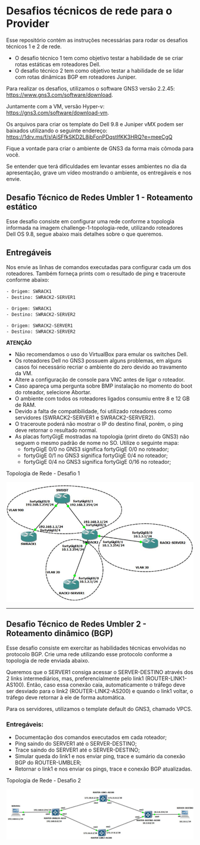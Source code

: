 # Desafios técnicos de rede para o Provider

Esse repositório contém as instruções necessárias para rodar os desafios técnicos 1 e 2 de rede.

- O desafio técnico 1 tem como objetivo testar a habilidade de se criar rotas estáticas em roteadores Dell.
- O desafio técnico 2 tem como objetivo testar a habilidade de se lidar com rotas dinâmicas BGP em roteadores Juniper.

Para realizar os desafios, utilizamos o software GNS3 versão 2.2.45: https://www.gns3.com/software/download.

Juntamente com a VM, versão Hyper-v: https://gns3.com/software/download-vm.

Os arquivos para criar os template do Dell 9.8 e Juniper vMX podem ser baixados utilizando o seguinte endereço: https://1drv.ms/f/s!AiSFfkSKD2L8jbFonPDqstIfKK3HRQ?e=meeCgQ

Fique a vontade para criar o ambiente de GNS3 da forma mais cômoda para você.

Se entender que terá dificuldades em levantar esses ambientes no dia da apresentação, grave um vídeo mostrando o ambiente, os entregáveis e nos envie.

## Desafio Técnico de Redes Umbler 1 - Roteamento estático

Esse desafio consiste em configurar uma rede conforme a topologia informada na imagem challenge-1-topologia-rede, utilizando roteadores Dell OS 9.8, segue abaixo mais detalhes sobre o que queremos.

## Entregáveis

Nos envie as linhas de comandos executadas para configurar cada um dos roteadores. Também forneça prints com o resultado de ping e traceroute conforme abaixo:

```
- Origem: SWRACK1 
- Destino: SWRACK2-SERVER1
```
```
- Origem: SWRACK1 
- Destino: SWRACK2-SERVER2
```
```
- Origem: SWRACK2-SERVER1
- Destino: SWRACK2-SERVER2
```

**ATENÇÃO**
- Não recomendamos o uso do VirtualBox para emular os switches Dell.
- Os roteadores Dell no GNS3 possuem alguns problemas, em alguns casos foi necessário recriar o ambiente do zero devido ao travamento da VM.
- Altere a configuração de console para VNC antes de ligar o roteador.
- Caso apareça uma pergunta sobre BMP instalação no momento do boot do roteador, selecione Abortar.
- O ambiente com todos os roteadores ligados consumiu entre 8 e 12 GB de RAM.
- Devido a falta de compatibilidade, foi utilizado roteadores como servidores (SWRACK2-SERVER1 e SWRACK2-SERVER2).
- O traceroute poderá não mostrar o IP do destino final, porém, o ping deve retornar o resultado normal.
- As placas fortyGigE mostradas na topologia (print direto do GNS3) não seguem o mesmo padrão de nome no SO. Utilize o seguinte mapa:
  - fortyGigE 0/0 no GNS3 significa fortyGigE 0/0 no roteador;
  - fortyGigE 0/1 no GNS3 significa fortyGigE 0/4 no roteador;  
  - fortyGigE 0/4 no GNS3 significa fortyGigE 0/16 no roteador;
    

Topologia de Rede - Desafio 1

![challenge-1-topologia-rede](challenge-1-topologia-rede.JPG)

--------------------

## Desafio Técnico de Redes Umbler 2 - Roteamento dinâmico (BGP)

Esse desafio consiste em exercitar as habilidades técnicas envolvidas no protocolo BGP. Crie uma rede utilizando esse protocolo conforme a topologia de rede enviada abaixo.

Queremos que o SERVER1 consiga acessar o SERVER-DESTINO através dos 2 links intermediários, mas, preferencialmente pelo link1 (ROUTER-LINK1-AS100). Então, caso essa conexão caia, automaticamente o tráfego deve ser desviado para o link2 (ROUTER-LINK2-AS200) e quando o link1 voltar, o tráfego deve retornar à ele de forma automática.

Para os servidores, utilizamos o template default do GNS3, chamado VPCS.

### Entregáveis:

- Documentação dos comandos executados em cada roteador;
- Ping saindo do SERVER1 até o SERVER-DESTINO;
- Trace saindo do SERVER1 até o SERVER-DESTINO;
- Simular queda do link1 e nos enviar ping, trace e sumário da conexão BGP do ROUTER-UMBLER;
- Retornar o link1 e nos enviar os pings, trace e conexão BGP atualizadas.

Topologia de Rede - Desafio 2

![challenge-2-topologia-rede](challenge-2-topologia-rede.JPG)
